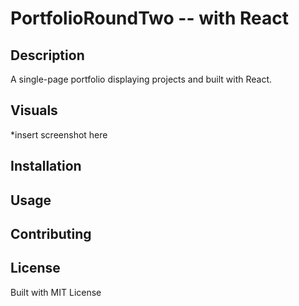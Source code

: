 # PortfolioRoundTwo -- with React
        
## Description
A single-page portfolio displaying projects and built with React. 

## Visuals 
*insert screenshot here 

## Installation

## Usage

## Contributing

## License
Built with MIT License